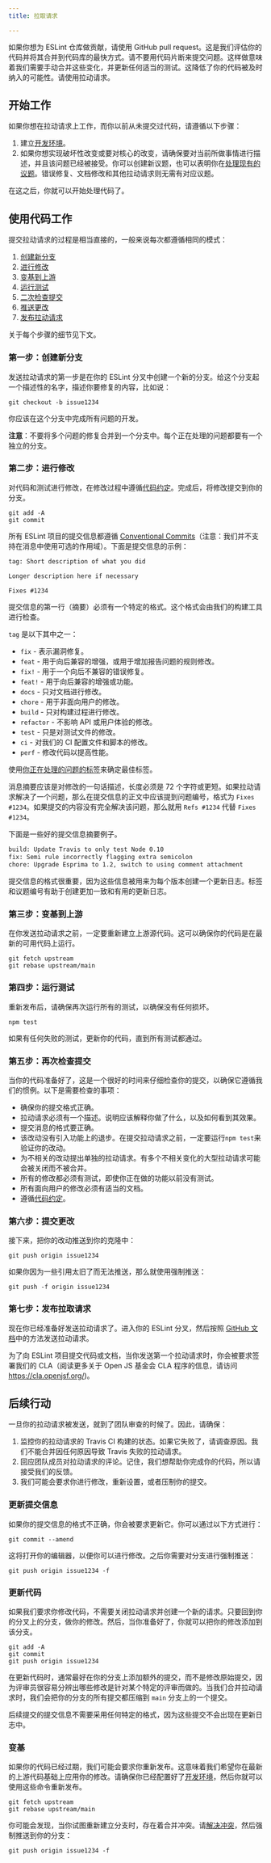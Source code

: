 ```yaml
---
title: 拉取请求

---
```


如果你想为 ESLint 仓库做贡献，请使用 GitHub pull request。这是我们评估你的代码并将其合并到代码库的最快方式。请不要用代码片断来提交问题。这样做意味着我们需要手动合并这些变化，并更新任何适当的测试。这降低了你的代码被及时纳入的可能性。请使用拉动请求。

## 开始工作

如果你想在拉动请求上工作，而你以前从未提交过代码，请遵循以下步骤：

1. 建立[开发环境](./development-environment)。
1. 如果你想实现破坏性改变或要对核心的改变，请确保要对当前所做事情进行描述，并且该问题已经被接受。你可以创建新议题，也可以表明你在[处理现有的议题](./work-on-issue)。错误修复、文档修改和其他拉动请求则无需有对应议题。

在这之后，你就可以开始处理代码了。

## 使用代码工作

提交拉动请求的过程是相当直接的，一般来说每次都遵循相同的模式：

1. [创建新分支](#step1)
2. [进行修改](#step2)
3. [变基到上游](#step3)
4. [运行测试](#step4)
5. [二次检查提交](#step5)
6. [推送更改](#step6)
7. [发布拉动请求](#step7)

关于每个步骤的细节见下文。

### 第一步：创建新分支<a name="step1"></a>

发送拉动请求的第一步是在你的 ESLint 分叉中创建一个新的分支。给这个分支起一个描述性的名字，描述你要修复的内容，比如说：

```shell
git checkout -b issue1234
```

你应该在这个分支中完成所有问题的开发。

**注意**：不要将多个问题的修复合并到一个分支中。每个正在处理的问题都要有一个独立的分支。

### 第二步：进行修改<a name="step2"></a>

对代码和测试进行修改，在修改过程中遵循[代码约定](./code-conventions)。完成后，将修改提交到你的分支。

```shell
git add -A
git commit
```

所有 ESLint 项目的提交信息都遵循 [Conventional Commits](https://www.conventionalcommits.org/)（注意：我们并不支持在消息中使用可选的作用域）。下面是提交信息的示例：

```txt
tag: Short description of what you did

Longer description here if necessary

Fixes #1234
```

提交信息的第一行（摘要）必须有一个特定的格式。这个格式会由我们的构建工具进行检查。

`tag` 是以下其中之一：

* `fix` - 表示漏洞修复。
* `feat` - 用于向后兼容的增强，或用于增加报告问题的规则修改。
* `fix!` - 用于一个向后不兼容的错误修复。
* `feat!` - 用于向后兼容的增强或功能。
* `docs` - 只对文档进行修改。
* `chore` - 用于非面向用户的修改。
* `build` - 只对构建过程进行修改。
* `refactor` - 不影响 API 或用户体验的修改。
* `test` - 只是对测试文件的修改。
* `ci` - 对我们的 CI 配置文件和脚本的修改。
* `perf` - 修改代码以提高性能。

使用[你正在处理的问题的标签](./work-on-issue#议题标签)来确定最佳标签。

消息摘要应该是对修改的一句话描述，长度必须是 72 个字符或更短。如果拉动请求解决了一个问题，那么在提交信息的正文中应该提到问题编号，格式为 `Fixes #1234`。如果提交的内容没有完全解决该问题，那么就用 `Refs #1234` 代替 `Fixes #1234`。

下面是一些好的提交信息摘要例子。

```txt
build: Update Travis to only test Node 0.10
fix: Semi rule incorrectly flagging extra semicolon
chore: Upgrade Esprima to 1.2, switch to using comment attachment
```

提交信息的格式很重要，因为这些信息被用来为每个版本创建一个更新日志。标签和议题编号有助于创建更加一致和有用的更新日志。

### 第三步：变基到上游<a name="step3"></a>

在你发送拉动请求之前，一定要重新建立上游源代码。这可以确保你的代码是在最新的可用代码上运行。

```shell
git fetch upstream
git rebase upstream/main
```

### 第四步：运行测试<a name="step4"></a>

重新发布后，请确保再次运行所有的测试，以确保没有任何损坏。

```shell
npm test
```

如果有任何失败的测试，更新你的代码，直到所有测试都通过。

### 第五步：再次检查提交<a name="step5"></a>

当你的代码准备好了，这是一个很好的时间来仔细检查你的提交，以确保它遵循我们的惯例。以下是需要检查的事项：

* 确保你的提交格式正确。
* 拉动请求必须有一个描述。说明应该解释你做了什么，以及如何看到其效果。
* 提交消息的格式要正确。
* 该改动没有引入功能上的退步。在提交拉动请求之前，一定要运行`npm test`来验证你的改动。
* 为不相关的改动提出单独的拉动请求。有多个不相关变化的大型拉动请求可能会被关闭而不被合并。
* 所有的修改都必须有测试，即使你正在做的功能以前没有测试。
* 所有面向用户的修改必须有适当的文档。
* 遵循[代码约定](./code-conventions)。

### 第六步：提交更改<a name="step6"></a>

接下来，把你的改动推送到你的克隆中：

```shell
git push origin issue1234
```

如果你因为一些引用太旧了而无法推送，那么就使用强制推送：

```shell
git push -f origin issue1234
```

### 第七步：发布拉取请求<a name="step7"></a>

现在你已经准备好发送拉动请求了。进入你的 ESLint 分叉，然后按照 [GitHub 文档](https://help.github.com/articles/creating-a-pull-request)中的方法发送拉动请求。

为了向 ESLint 项目提交代码或文档，当你发送第一个拉动请求时，你会被要求签署我们的 CLA（阅读更多关于 Open JS 基金会 CLA 程序的信息，请访问 <https://cla.openjsf.org/>)。

## 后续行动

一旦你的拉动请求被发送，就到了团队审查的时候了。因此，请确保：

1. 监控你的拉动请求的 Travis CI 构建的状态。如果它失败了，请调查原因。我们不能合并因任何原因导致 Travis 失败的拉动请求。
1. 回应团队成员对拉动请求的评论。记住，我们想帮助你完成你的代码，所以请接受我们的反馈。
1. 我们可能会要求你进行修改，重新设置，或者压制你的提交。

### 更新提交信息

如果你的提交信息的格式不正确，你会被要求更新它。你可以通过以下方式进行：

```shell
git commit --amend
```

这将打开你的编辑器，以便你可以进行修改。之后你需要对分支进行强制推送：

```shell
git push origin issue1234 -f
```

### 更新代码

如果我们要求你修改代码，不需要关闭拉动请求并创建一个新的请求。只要回到你的分叉上的分支，做你的修改。然后，当你准备好了，你就可以把你的修改添加到该分支。

```shell
git add -A
git commit
git push origin issue1234
```

在更新代码时，通常最好在你的分支上添加额外的提交，而不是修改原始提交，因为评审员很容易分辨出哪些修改是针对某个特定的评审而做的。当我们合并拉动请求时，我们会把你的分支的所有提交都压缩到 `main` 分支上的一个提交。

后续提交的提交信息不需要采用任何特定的格式，因为这些提交不会出现在更新日志中。

### 变基

如果你的代码已经过期，我们可能会要求你重新发布。这意味着我们希望你在最新的上游代码基础上应用你的修改。请确保你已经配置好了[开发环境](./development-environment)，然后你就可以使用这些命令重新发布。

```shell
git fetch upstream
git rebase upstream/main
```

你可能会发现，当你试图重新建立分支时，存在着合并冲突。请[解决冲突](https://help.github.com/articles/resolving-merge-conflicts-after-a-git-rebase/)，然后强制推送到你的分支：

```shell
git push origin issue1234 -f
```
